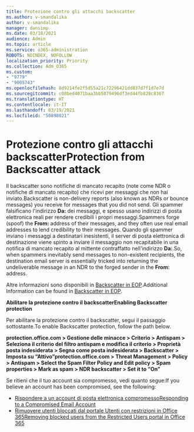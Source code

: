 ```yaml
---
title: Protezione contro gli attacchi backscatter
ms.author: v-smandalika
author: v-smandalika
manager: dansimp
ms.date: 03/18/2021
audience: Admin
ms.topic: article
ms.service: o365-administration
ROBOTS: NOINDEX, NOFOLLOW
localization_priority: Priority
ms.collection: Adm_O365
ms.custom:
- "9779"
- "9005743"
ms.openlocfilehash: 8d9214fe2f5d55a21c72296421dd837d7f1d7e7d
ms.sourcegitcommit: c08bed4071baa3bb5879496df3ed44fb828c8367
ms.translationtype: HT
ms.contentlocale: it-IT
ms.lasthandoff: 03/19/2021
ms.locfileid: "50898021"
---
```

# <a name="protection-from-backscatter-attack"></a><span data-ttu-id="70e3d-102">Protezione contro gli attacchi backscatter</span><span class="sxs-lookup"><span data-stu-id="70e3d-102">Protection from Backscatter attack</span></span>

<span data-ttu-id="70e3d-103">Il backscatter sono notifiche di mancato recapito (note come NDR o notifiche di mancato recapito) che ricevi per messaggi che non hai inviato.</span><span class="sxs-lookup"><span data-stu-id="70e3d-103">Backscatter is non-delivery reports (also known as NDRs or bounce messages) you receive for messages that you did not send.</span></span> <span data-ttu-id="70e3d-104">Gli spammer falsificano l'indirizzo **Da:** dei messaggi, e spesso usano indirizzi di posta elettronica reali per rendere credibili i propri messaggi.</span><span class="sxs-lookup"><span data-stu-id="70e3d-104">Spammers forge (spoof) the **From:** address of their messages, and they often use real email addresses to lend credibility to their messages.</span></span> <span data-ttu-id="70e3d-105">Quando gli spammer inviano i messaggi a destinatari inesistenti, il server di posta elettronica di destinazione viene spinto a inviare il messaggio non recapitabile in una notifica di mancato recapito al mittente contraffatto nell'indirizzo **Da:**.</span><span class="sxs-lookup"><span data-stu-id="70e3d-105">So, when spammers inevitably send messages to non-existent recipients, the destination email server is essentially tricked into returning the undeliverable message in an NDR to the forged sender in the **From:** address.</span></span>

<span data-ttu-id="70e3d-106">Altre informazioni sono disponibili in [Backscatter in EOP](https://docs.microsoft.com/microsoft-365/security/office-365-security/backscatter-messages-and-eop).</span><span class="sxs-lookup"><span data-stu-id="70e3d-106">Additional Information can be found in [Backscatter in EOP](https://docs.microsoft.com/microsoft-365/security/office-365-security/backscatter-messages-and-eop).</span></span>

<span data-ttu-id="70e3d-107">**Abilitare la protezione contro il backscatter**</span><span class="sxs-lookup"><span data-stu-id="70e3d-107">**Enabling Backscatter protection**</span></span>

<span data-ttu-id="70e3d-108">Per abilitare la protezione contro il backscatter, segui il passaggio sottostante.</span><span class="sxs-lookup"><span data-stu-id="70e3d-108">To enable Backscatter protection, follow the path below.</span></span>

<span data-ttu-id="70e3d-109">**protection.office.com > Gestione delle minacce > Criterio > Antispam > Seleziona il criterio del filtro antispam e modifica il criterio > Proprietà posta indesiderata > Segna come posta indesiderata > Backscatter > Imposta su “Attivo”**</span><span class="sxs-lookup"><span data-stu-id="70e3d-109">**protection.office.com > Threat Management > Policy > Antispam > Select the Spam Filter Policy and Edit policy > Spam properties > Mark as spam > NDR backscatter > Set it to “On”**</span></span>

<span data-ttu-id="70e3d-110">Se ritieni che il tuo account sia compromesso, vedi quanto segue:</span><span class="sxs-lookup"><span data-stu-id="70e3d-110">If you believe an account has been compromised, see the following:</span></span>

- [<span data-ttu-id="70e3d-111">Rispondere a un account di posta elettronica compromesso</span><span class="sxs-lookup"><span data-stu-id="70e3d-111">Responding to a Compromised Email Account</span></span>](https://docs.microsoft.com/microsoft-365/security/office-365-security/responding-to-a-compromised-email-account)
- [<span data-ttu-id="70e3d-112">Rimuovere utenti bloccati dal portale Utenti con restrizioni in Office 365</span><span class="sxs-lookup"><span data-stu-id="70e3d-112">Removing blocked users from the Restricted Users portal in Office 365</span></span>](https://docs.microsoft.com/microsoft-365/security/office-365-security/removing-user-from-restricted-users-portal-after-spam)



